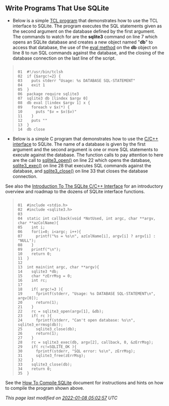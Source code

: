## Write Programs That Use SQLite


* Below is a simple 
[TCL program](http://www.tcl-lang.org) that demonstrates how to use
the TCL interface to SQLite. The program executes the SQL statements
given as the second argument on the database defined by the first
argument. The commands to watch for are the **sqlite3** command
on line 7 which opens an SQLite database and creates
a new object named "**db**" to access that database, the
use of the [eval method](tclsqlite.html#eval) on the **db** object on line 8 to run
SQL commands against the database, and the closing of the database connection
on the last line of the script.



> ```
> 
> 01  #!/usr/bin/tclsh
> 02  if {$argc!=2} {
> 03    puts stderr "Usage: %s DATABASE SQL-STATEMENT"
> 04    exit 1
> 05  }
> 06  package require sqlite3
> 07  sqlite3 db [lindex $argv 0]
> 08  db eval [lindex $argv 1] x {
> 09    foreach v $x(*) {
> 10      puts "$v = $x($v)"
> 11    }
> 12    puts ""
> 13  }
> 14  db close
> 
> ```
* Below is a simple C program that demonstrates how to use
the [C/C\+\+ interface](c3ref/intro.html) to SQLite. The name of a database is given by
the first argument and the second argument is one or more SQL statements
to execute against the database. The function calls to pay attention
to here are the call to [sqlite3\_open()](c3ref/open.html) on line 22 which opens
the database, [sqlite3\_exec()](c3ref/exec.html) on line 28 that executes SQL
commands against the database, and [sqlite3\_close()](c3ref/close.html) on line 33
that closes the database connection.


See also the [Introduction To The SQLite C/C\+\+ Interface](cintro.html) for
an introductory overview and roadmap to the dozens of SQLite interface
functions.



> ```
> 
> 01  #include <stdio.h>
> 02  #include <sqlite3.h>
> 03  
> 04  static int callback(void *NotUsed, int argc, char **argv, char **azColName){
> 05    int i;
> 06    for(i=0; i<argc; i++){
> 07      printf("%s = %s\n", azColName[i], argv[i] ? argv[i] : "NULL");
> 08    }
> 09    printf("\n");
> 10    return 0;
> 11  }
> 12  
> 13  int main(int argc, char **argv){
> 14    sqlite3 *db;
> 15    char *zErrMsg = 0;
> 16    int rc;
> 17  
> 18    if( argc!=3 ){
> 19      fprintf(stderr, "Usage: %s DATABASE SQL-STATEMENT\n", argv[0]);
> 20      return(1);
> 21    }
> 22    rc = sqlite3_open(argv[1], &db);
> 23    if( rc ){
> 24      fprintf(stderr, "Can't open database: %s\n", sqlite3_errmsg(db));
> 25      sqlite3_close(db);
> 26      return(1);
> 27    }
> 28    rc = sqlite3_exec(db, argv[2], callback, 0, &zErrMsg);
> 29    if( rc!=SQLITE_OK ){
> 30      fprintf(stderr, "SQL error: %s\n", zErrMsg);
> 31      sqlite3_free(zErrMsg);
> 32    }
> 33    sqlite3_close(db);
> 34    return 0;
> 35  }
> 
> ```


See the [How To Compile SQLite](howtocompile.html) document for instructions and hints on
how to compile the program shown above.


*This page last modified on [2022\-01\-08 05:02:57](https://sqlite.org/docsrc/honeypot) UTC* 


